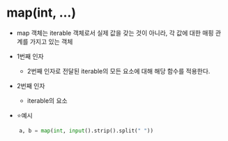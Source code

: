 # map(int, ...) 
- map 객체는 iterable 객체로서 실제 값을 갖는 것이 아니라, 각 값에 대한 매핑 관계를 가지고 있는 객체
- 1번째 인자
  - 2번째 인자로 전달된 iterable의 모든 요소에 대해 해당 함수를 적용한다.
- 2번째 인자
  - iterable의 요소

- :star:예시
```python 
    a, b = map(int, input().strip().split(" "))
```